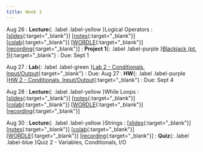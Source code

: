 ```yaml
---
title: Week 3
---
```


Aug 26
: **Lecture**{: .label .label-yellow }Logical Operators
  :  \[[slides](https://docs.google.com/presentation/d/1OcVX5uegvZaaqCo6E5Unr3VeGnBp6NJ7kwVNlzd_GM4/edit?usp=sharing){:target="_blank"}\] \[[notes](https://docs.google.com/document/d/1Fw4ieElujRCrF-vK4h_uUj19KJ6cDZKnr68nKFLebVI/edit?usp=sharing){:target="_blank"}\] \[[colab](https://colab.research.google.com/drive/1498zoOk1clih8T5Jh7DcZcft8ibrZrgl?usp=sharing){:target="_blank"}\] \[[WORDLE](https://colab.research.google.com/drive/1LsFbdIBOgqjD2aXJy7ThC2cj-1ovnSLr?usp=sharing){:target="_blank"}\] \[[recording](https://www.youtube.com/watch?v=CgYWGK_bWcU){:target="_blank"}\]
: **Project 1**{: .label .label-purple }[Blackjack (pt. 1)](https://edstem.org/us/courses/61483/lessons/115210){:target="_blank"}
  : Due: Sept 1

Aug 27
: **Lab**{: .label .label-green }[Lab 2 - Conditionals, Input/Output](https://edstem.org/us/courses/61483/lessons/113394){:target="_blank"}
  : Due: Aug 27
: **HW**{: .label .label-purple }[HW 2 - Conditionals, Input/Output](https://edstem.org/us/courses/61483/lessons/113386){:target="_blank"}
  : Due: Sept 4

Aug 28
: **Lecture**{: .label .label-yellow }While Loops
  :  \[[slides](https://docs.google.com/presentation/d/1xPbLzm185NuaHg_U2cHus0gehJ-HxOOAET_a9a2yK0E/edit?usp=sharing){:target="_blank"}\] \[[notes](https://docs.google.com/document/d/1HnV-Kx0mgnZT8oPYguDgGWOw95fbrHfxH-Q2YNSawn8/edit?usp=sharing){:target="_blank"}\] \[[colab](https://colab.research.google.com/drive/1MlH6Ok-3yc9Qv2X6fPx71hXiWnCRcsGB?usp=sharing){:target="_blank"}\] \[[WORDLE](https://colab.research.google.com/drive/1LsFbdIBOgqjD2aXJy7ThC2cj-1ovnSLr?usp=sharing){:target="_blank"}\] \[[recording](https://youtu.be/2xcLNyXqdhw){:target="_blank"}\]

Aug 30
: **Lecture**{: .label .label-yellow }Strings
  : \[[slides](https://docs.google.com/presentation/d/13VQATcXu3ElLmMDjeR3wH3A-8ufD-Eq6GQFlW55UUgM/edit?usp=sharing){:target="_blank"}\] \[[notes](https://docs.google.com/document/d/1W1Kg2XvsW_meI6itmNP55lcoz6067RnHPPpr-mq_Tcc/edit?usp=sharing){:target="_blank"}\] \[[colab](https://colab.research.google.com/drive/1qnlhtG1X4YIdfBiORcMfiZoTuwGKg6kF?usp=sharing){:target="_blank"}\] \[[WORDLE](https://colab.research.google.com/drive/1LsFbdIBOgqjD2aXJy7ThC2cj-1ovnSLr?usp=sharing){:target="_blank"}\] \[[recording](https://docs.google.com/document/d/1XIpgIwvZjG4bXGgeAcSaYmJvrVk_f1_z-sAhTgoqWdY/edit?usp=sharing){:target="_blank"}\]
: **Quiz**{: .label .label-blue }Quiz 2 - Variables, Conditionals, I/O